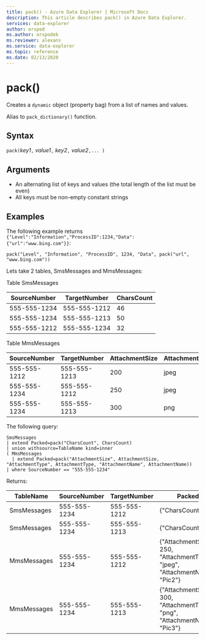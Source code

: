 ```yaml
---
title: pack() - Azure Data Explorer | Microsoft Docs
description: This article describes pack() in Azure Data Explorer.
services: data-explorer
author: orspod
ms.author: orspodek
ms.reviewer: alexans
ms.service: data-explorer
ms.topic: reference
ms.date: 02/13/2020
---
```

# pack()

Creates a `dynamic` object (property bag) from a list of names and values.

Alias to `pack_dictionary()` function.

## Syntax

`pack(`*key1*`,` *value1*`,` *key2*`,` *value2*`,... )`

## Arguments

* An alternating list of keys and values (the total length of the list must be even)
* All keys must be non-empty constant strings

## Examples

The following example returns `{"Level":"Information","ProcessID":1234,"Data":{"url":"www.bing.com"}}`:

```kusto
pack("Level", "Information", "ProcessID", 1234, "Data", pack("url", "www.bing.com"))
```

Lets take 2 tables, SmsMessages and MmsMessages:

Table SmsMessages 

|SourceNumber |TargetNumber| CharsCount
|---|---|---
|555-555-1234 |555-555-1212 | 46 
|555-555-1234 |555-555-1213 | 50 
|555-555-1212 |555-555-1234 | 32 

Table MmsMessages 

|SourceNumber |TargetNumber| AttachmentSize | AttachmentType | AttachmentName
|---|---|---|---|---
|555-555-1212 |555-555-1213 | 200 | jpeg | Pic1
|555-555-1234 |555-555-1212 | 250 | jpeg | Pic2
|555-555-1234 |555-555-1213 | 300 | png | Pic3

The following query:
```kusto
SmsMessages 
| extend Packed=pack("CharsCount", CharsCount) 
| union withsource=TableName kind=inner 
( MmsMessages 
  | extend Packed=pack("AttachmentSize", AttachmentSize, "AttachmentType", AttachmentType, "AttachmentName", AttachmentName))
| where SourceNumber == "555-555-1234"
``` 

Returns:

|TableName |SourceNumber |TargetNumber | Packed
|---|---|---|---
|SmsMessages|555-555-1234 |555-555-1212 | {"CharsCount": 46}
|SmsMessages|555-555-1234 |555-555-1213 | {"CharsCount": 50}
|MmsMessages|555-555-1234 |555-555-1212 | {"AttachmentSize": 250, "AttachmentType": "jpeg", "AttachmentName": "Pic2"}
|MmsMessages|555-555-1234 |555-555-1213 | {"AttachmentSize": 300, "AttachmentType": "png", "AttachmentName": "Pic3"}
